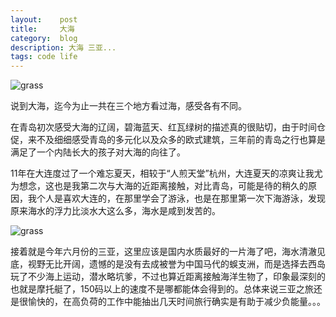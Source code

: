 ```yaml
---
layout:    post
title:     大海
category:  blog
description: 大海 三亚...
tags: code life
---
```

![grass](http://yunpan.alibaba-inc.com/GetPhotoTag.do?fileId=86767717&zoomSize=1000&spaceId=0&notExistReturn=1)

说到大海，迄今为止一共在三个地方看过海，感受各有不同。

在青岛初次感受大海的辽阔，碧海蓝天、红瓦绿树的描述真的很贴切，由于时间仓促，来不及细细感受青岛的多元化以及众多的欧式建筑，三年前的青岛之行也算是满足了一个内陆长大的孩子对大海的向往了。

11年在大连度过了一个难忘夏天，相较于“人煎天堂”杭州，大连夏天的凉爽让我尤为想念，这也是我第二次与大海的近距离接触，对比青岛，可能是待的稍久的原因，我个人是喜欢大连的，在那里学会了游泳，也是在那里第一次下海游泳，发现原来海水的浮力比淡水大这么多，海水是咸到发苦的。

![grass](http://yunpan.alibaba-inc.com/GetPhotoTag.do?fileId=86765841&zoomSize=1000&spaceId=0&notExistReturn=1)

接着就是今年六月份的三亚，这里应该是国内水质最好的一片海了吧，海水清澈见底，视野无比开阔，遗憾的是没有去成被誉为中国马代的蜈支洲，而是选择去西岛玩了不少海上运动，潜水略坑爹，不过也算近距离接触海洋生物了，印象最深刻的也就是摩托艇了，150码以上的速度不是哪都能体会得到的。总体来说三亚之旅还是很愉快的，在高负荷的工作中能抽出几天时间旅行确实是有助于减少负能量。。。


